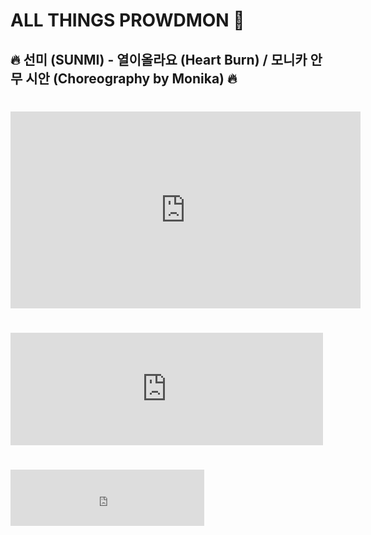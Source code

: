 # ALL THINGS PROWDMON 🍳

## 🔥 선미 (SUNMI) - 열이올라요 (Heart Burn) / 모니카 안무 시안 (Choreography by Monika) 🔥

# <iframe width="560" height="315" src="https://www.youtube.com/embed/zXiJZZkWAHs" title="YouTube video player" frameborder="0" allow="accelerometer; autoplay; clipboard-write; encrypted-media; gyroscope; picture-in-picture" allowfullscreen></iframe>

# <iframe height="180px" width="500px" frameborder="0" src="https://livecounts.nl/live-view-count/?v=zXiJZZkWAHs" allowfullscreen></iframe>

# <iframe height="90px" width="310px" frameborder="0" src="https://socialcounts.org/youtube-video-live-view-count/zXiJZZkWAHs/embed" allowFullScreen></iframe>
